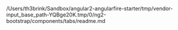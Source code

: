 /Users/th3brink/Sandbox/angular2-angularfire-starter/tmp/vendor-input_base_path-YQBge20K.tmp/0/ng2-bootstrap/components/tabs/readme.md